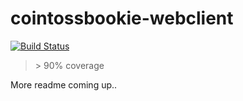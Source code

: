 # cointossbookie-webclient

[![Build Status](https://dev.azure.com/ioanbiticu/ioanbiticu/_apis/build/status/ioanb7.cointossbookie-webclient?branchName=master)](https://dev.azure.com/ioanbiticu/ioanbiticu/_build/latest?definitionId=1&branchName=master)


> \> 90% coverage

More readme coming up..
